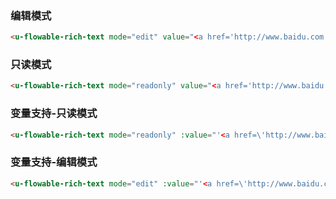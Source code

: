 ### 编辑模式

``` html
<u-flowable-rich-text mode="edit" value="<a href='http://www.baidu.com' target='_blank'>百度</a>" size="huge" :clearable="true" style="color:red"></u-flowable-rich-text>
```

### 只读模式

``` html
<u-flowable-rich-text mode="readonly" value="<a href='http://www.baidu.com' target='_blank'>百度</a>"></u-flowable-rich-text>
```

### 变量支持-只读模式

``` html
<u-flowable-rich-text mode="readonly" :value="'<a href=\'http://www.baidu.com\' target=\'_blank\'>百度</a>'"></u-flowable-rich-text>
```

### 变量支持-编辑模式

``` html
<u-flowable-rich-text mode="edit" :value="'<a href=\'http://www.baidu.com\' target=\'_blank\'>百度</a>'"></u-flowable-rich-text>
```
